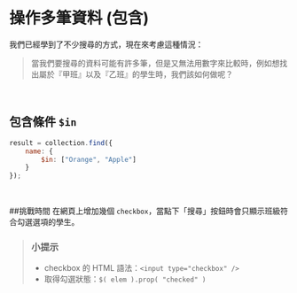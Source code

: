 # 操作多筆資料 (包含)

我們已經學到了不少搜尋的方式，現在來考慮這種情況：
> 當我們要搜尋的資料可能有許多筆，但是又無法用數字來比較時，例如想找出屬於『甲班』以及『乙班』的學生時，我們該如何做呢？

<br>

## 包含條件 `$in`
```javascript
result = collection.find({
    name: {
        $in: ["Orange", "Apple"]
    }
});
```

<br>

##挑戰時間
在網頁上增加幾個     `checkbox`，當點下「搜尋」按鈕時會只顯示班級符合勾選選項的學生。

> ### 小提示
> * checkbox 的 HTML 語法：`<input type="checkbox" />`
> * 取得勾選狀態：`$( elem ).prop( "checked" )`
